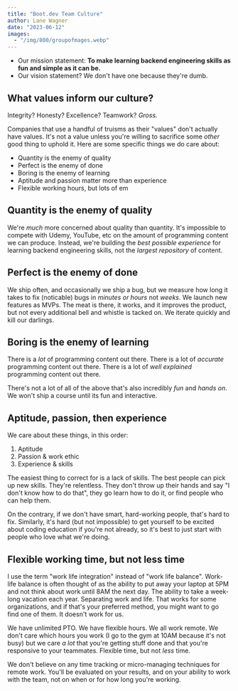 ```yaml
---
title: "Boot.dev Team Culture"
author: Lane Wagner
date: "2023-06-12"
images:
  - "/img/800/groupofmages.webp"
---
```


- Our mission statement: **To make learning backend engineering skills as fun and simple as it can be.**
- Our vision statement? We don't have one because they're dumb.

## What values inform our culture?

Integrity? Honesty? Excellence? Teamwork? _Gross._

Companies that use a handful of truisms as their "values" don't actually have values. It's not a value unless you're willing to sacrifice some _other_ good thing to uphold it. Here are some specific things we do care about:

- Quantity is the enemy of quality
- Perfect is the enemy of done
- Boring is the enemy of learning
- Aptitude and passion matter more than experience
- Flexible working hours, but lots of em

## Quantity is the enemy of quality

We're _much_ more concerned about quality than quantity. It's impossible to compete with Udemy, YouTube, etc on the amount of programming content we can produce. Instead, we're building the _best possible experience_ for learning backend engineering skills, not the _largest repository_ of content.

## Perfect is the enemy of done

We ship often, and occasionally we ship a bug, but we measure how long it takes to fix (noticable) bugs in _minutes or hours_ not _weeks_. We launch new features as MVPs. The meat is there, it works, and it improves the product, but not every additional bell and whistle is tacked on. We iterate quickly and kill our darlings.

## Boring is the enemy of learning

There is a _lot_ of programming content out there. There is a lot of _accurate_ programming content out there. There is a lot of _well explained_ programming content out there.

There's not a lot of all of the above that's also incredibly _fun_ and _hands on_. We won't ship a course until its fun and interactive.

## Aptitude, passion, then experience

We care about these things, in this order:

1. Aptitude
2. Passion & work ethic
3. Experience & skills

The easiest thing to correct for is a lack of skills. The best people can pick up new skills. They're relentless. They don't throw up their hands and say "I don't know how to do that", they go learn how to do it, or find people who can help them.

On the contrary, if we don't have smart, hard-working people, that's hard to fix. Similarly, it's hard (but not impossible) to get yourself to be excited about coding education if you're not already, so it's best to just start with people who love what we're doing.

## Flexible working time, but not less time

I use the term "work life integration" instead of "work life balance". Work-life balance is often thought of as the ability to put away your laptop at 5PM and not think about work until 8AM the next day. The ability to take a week-long vacation each year. Separating work and life. That works for some organizations, and if that's your preferred method, you might want to go find one of them. It doesn't work for us.

We have unlimited PTO. We have flexible hours. We all work remote. We don't care which hours you work (I go to the gym at 10AM because it's not busy) but we care _a lot_ that you're getting stuff done and that you're responsive to your teammates. Flexible time, but not _less_ time.

We don't believe on any time tracking or micro-managing techniques for remote work. You'll be evaluated on your results, and on your ability to work with the team, not on when or for how long you're working.
